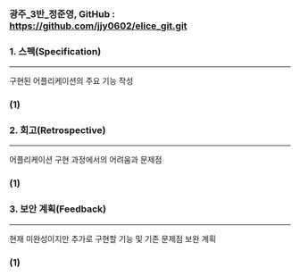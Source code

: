 
### 광주_3반_정준영, GitHub : https://github.com/jjy0602/elice_git.git


### 1. 스펙(Specification)
---
구현된 어플리케이션의 주요 기능 작성
### (1)

### 2. 회고(Retrospective)
---
어플리케이션 구현 과정에서의 어려움과 문제점
### (1)

### 3. 보안 계획(Feedback)
---
현재 미완성이지만 추가로 구현할 기능 및 기존 문제점 보완 계획
### (1)
